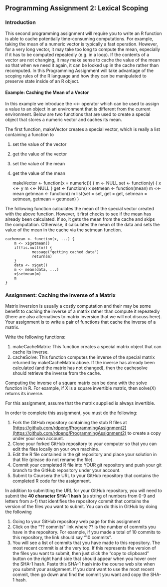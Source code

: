 ## Programming Assignment 2: Lexical Scoping  

### Introduction  
This second programming assignment will require you to write an R function is able to cache potentially time-consuming computations. For example, taking the mean of a numeric vector is typically a fast operation. However, for a very long vector, it may take too long to compute the mean, especially if it has to be computed repeatedly (e.g. in a loop). If the contents of a vector are not changing, it may make sense to cache the value of the mean so that when we need it again, it can be looked up in the cache rather than recomputed. In this Programming Assignment will take advantage of the scoping rules of the R language and how they can be manipulated to preserve state inside of an R object.

#### Example: Caching the Mean of a Vector  
In this example we introduce the <<- operator which can be used to assign a value to an object in an environment that is different from the current environment. Below are two functions that are used to create a special object that stores a numeric vector and caches its mean.  

The first function, makeVector creates a special vector, which is really a list containing a function to  
1. set the value of the vector  
2. get the value of the vector  
3. set the value of the mean  
4. get the value of the mean  

    makeVector <- function(x = numeric()) {
        m <- NULL
        set <- function(y) {
                x <<- y
                m <<- NULL
        }
        get <- function() x
        setmean <- function(mean) m <<- mean
        getmean <- function() m
        list(set = set, get = get,
             setmean = setmean,
             getmean = getmean)
    }

The following function calculates the mean of the special vector created with the above function. However, it first checks to see if the mean has already been calculated. If so, it gets the mean from the cache and skips the computation. Otherwise, it calculates the mean of the data and sets the value of the mean in the cache via the setmean function.  

    cachemean <- function(x, ...) {
        m <- x$getmean()
        if(!is.null(m)) {
                message("getting cached data")
                return(m)
        }
        data <- x$get()
        m <- mean(data, ...)
        x$setmean(m)
        m
    }

### Assignment: Caching the Inverse of a Matrix

Matrix inversion is usually a costly computation and their may be some benefit to caching the inverse of a matrix rather than compute it repeatedly (there are also alternatives to matrix inversion that we will not discuss here). Your assignment is to write a pair of functions that cache the inverse of a matrix.

Write the following functions:

1. makeCacheMatrix: This function creates a special matrix object that can cache its inverse.
2. cacheSolve: This function computes the inverse of the special matrix returned by makeCacheMatrix above. If the inverse has already been calculated (and the matrix has not changed), then the cachesolve should retrieve the inverse from the cache.

Computing the inverse of a square matrix can be done with the solve function in R. For example, if X is a square invertible matrix, then solve(X) returns its inverse.

For this assignment, assume that the matrix supplied is always invertible.

In order to complete this assignment, you must do the following:

1. Fork the GitHub repository containing the stub R files at [https://github.com/rdpeng/ProgrammingAssignment2](https://github.com/rdpeng/ProgrammingAssignment2) to create a copy under your own account.
2. Clone your forked GitHub repository to your computer so that you can edit the files locally on your own machine.
3. Edit the R file contained in the git repository and place your solution in that file (please do not rename the file).
4. Commit your completed R file into YOUR git repository and push your git branch to the GitHub repository under your account.
5. Submit to Coursera the URL to your GitHub repository that contains the completed R code for the assignment.

In addition to submitting the URL for your GitHub repository, you will need to submit the **40 character SHA-1 hash** (as string of numbers from 0-9 and letters from a-f) that identifies the repository commit that contains the version of the files you want to submit. You can do this in GitHub by doing the following

1. Going to your GitHub repository web page for this assignment
2. Click on the “?? commits” link where ?? is the number of commits you have in the repository. For example, if you made a total of 10 commits to this repository, the link should say “10 commits”.
3. You will see a list of commits that you have made to this repository. The most recent commit is at the very top. If this represents the version of the files you want to submit, then just click the “copy to clipboard” button on the right hand side that should appear when you hover over the SHA-1 hash. Paste this SHA-1 hash into the course web site when you submit your assignment. If you dont want to use the most recent commit, then go down and find the commit you want and copy the SHA-1 hash.
